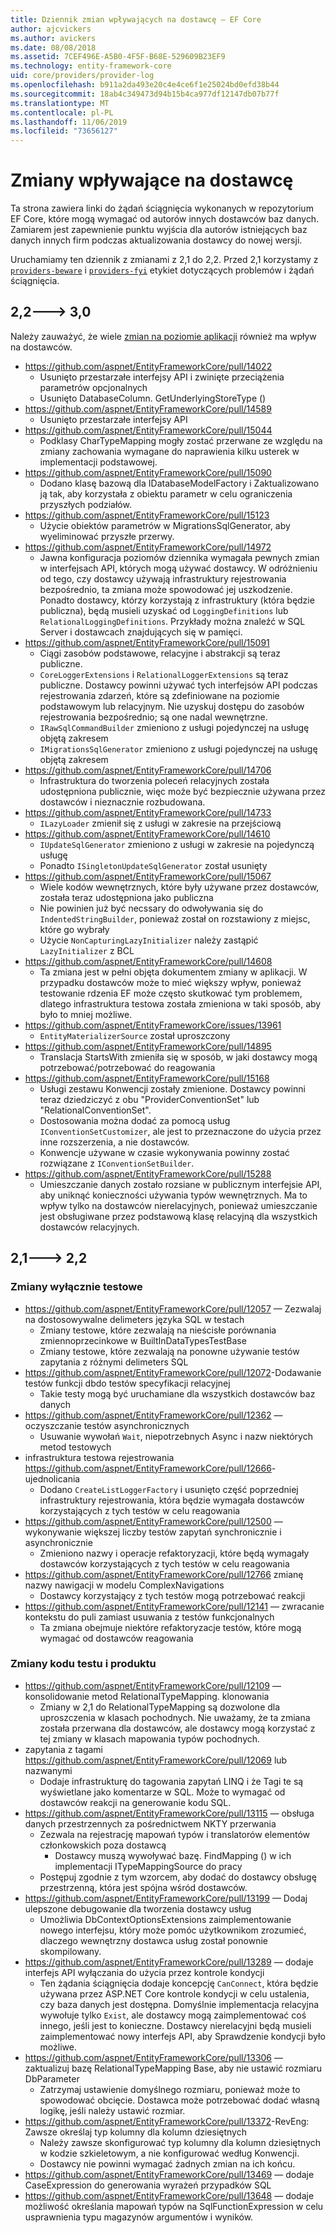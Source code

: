 ```yaml
---
title: Dziennik zmian wpływających na dostawcę — EF Core
author: ajcvickers
ms.author: avickers
ms.date: 08/08/2018
ms.assetid: 7CEF496E-A5B0-4F5F-B68E-529609B23EF9
ms.technology: entity-framework-core
uid: core/providers/provider-log
ms.openlocfilehash: b911a2da493e20c4e4ce6f1e25024bd0efd38b44
ms.sourcegitcommit: 18ab4c349473d94b15b4ca977df12147db07b77f
ms.translationtype: MT
ms.contentlocale: pl-PL
ms.lasthandoff: 11/06/2019
ms.locfileid: "73656127"
---
```

# <a name="provider-impacting-changes"></a>Zmiany wpływające na dostawcę

Ta strona zawiera linki do żądań ściągnięcia wykonanych w repozytorium EF Core, które mogą wymagać od autorów innych dostawców baz danych. Zamiarem jest zapewnienie punktu wyjścia dla autorów istniejących baz danych innych firm podczas aktualizowania dostawcy do nowej wersji.

Uruchamiamy ten dziennik z zmianami z 2,1 do 2,2. Przed 2,1 korzystamy z [`providers-beware`](https://github.com/aspnet/EntityFrameworkCore/labels/providers-beware) i [`providers-fyi`](https://github.com/aspnet/EntityFrameworkCore/labels/providers-fyi) etykiet dotyczących problemów i żądań ściągnięcia.

## <a name="22-----30"></a>2,2---> 3,0

Należy zauważyć, że wiele [zmian na poziomie aplikacji](../what-is-new/ef-core-3.0/breaking-changes.md) również ma wpływ na dostawców.

* <https://github.com/aspnet/EntityFrameworkCore/pull/14022>
  * Usunięto przestarzałe interfejsy API i zwinięte przeciążenia parametrów opcjonalnych
  * Usunięto DatabaseColumn. GetUnderlyingStoreType ()
* <https://github.com/aspnet/EntityFrameworkCore/pull/14589>
  * Usunięto przestarzałe interfejsy API
* <https://github.com/aspnet/EntityFrameworkCore/pull/15044>
  * Podklasy CharTypeMapping mogły zostać przerwane ze względu na zmiany zachowania wymagane do naprawienia kilku usterek w implementacji podstawowej.
* <https://github.com/aspnet/EntityFrameworkCore/pull/15090>
  * Dodano klasę bazową dla IDatabaseModelFactory i Zaktualizowano ją tak, aby korzystała z obiektu parametr w celu ograniczenia przyszłych podziałów.
* <https://github.com/aspnet/EntityFrameworkCore/pull/15123>
  * Użycie obiektów parametrów w MigrationsSqlGenerator, aby wyeliminować przyszłe przerwy.
* <https://github.com/aspnet/EntityFrameworkCore/pull/14972>
  * Jawna konfiguracja poziomów dziennika wymagała pewnych zmian w interfejsach API, których mogą używać dostawcy. W odróżnieniu od tego, czy dostawcy używają infrastruktury rejestrowania bezpośrednio, ta zmiana może spowodować jej uszkodzenie. Ponadto dostawcy, którzy korzystają z infrastruktury (która będzie publiczna), będą musieli uzyskać od `LoggingDefinitions` lub `RelationalLoggingDefinitions`. Przykłady można znaleźć w SQL Server i dostawcach znajdujących się w pamięci.
* <https://github.com/aspnet/EntityFrameworkCore/pull/15091>
  * Ciągi zasobów podstawowe, relacyjne i abstrakcji są teraz publiczne.
  * `CoreLoggerExtensions` i `RelationalLoggerExtensions` są teraz publiczne. Dostawcy powinni używać tych interfejsów API podczas rejestrowania zdarzeń, które są zdefiniowane na poziomie podstawowym lub relacyjnym. Nie uzyskuj dostępu do zasobów rejestrowania bezpośrednio; są one nadal wewnętrzne.
  * `IRawSqlCommandBuilder` zmieniono z usługi pojedynczej na usługę objętą zakresem
  * `IMigrationsSqlGenerator` zmieniono z usługi pojedynczej na usługę objętą zakresem
* <https://github.com/aspnet/EntityFrameworkCore/pull/14706>
  * Infrastruktura do tworzenia poleceń relacyjnych została udostępniona publicznie, więc może być bezpiecznie używana przez dostawców i nieznacznie rozbudowana.
* <https://github.com/aspnet/EntityFrameworkCore/pull/14733>
  * `ILazyLoader` zmienił się z usługi w zakresie na przejściową
* <https://github.com/aspnet/EntityFrameworkCore/pull/14610>
  * `IUpdateSqlGenerator` zmieniono z usługi w zakresie na pojedynczą usługę
  * Ponadto `ISingletonUpdateSqlGenerator` został usunięty
* <https://github.com/aspnet/EntityFrameworkCore/pull/15067>
  * Wiele kodów wewnętrznych, które były używane przez dostawców, została teraz udostępniona jako publiczna
  * Nie powinien już być necssary do odwoływania się do `IndentedStringBuilder`, ponieważ został on rozstawiony z miejsc, które go wybrały
  * Użycie `NonCapturingLazyInitializer` należy zastąpić `LazyInitializer` z BCL
* <https://github.com/aspnet/EntityFrameworkCore/pull/14608>
  * Ta zmiana jest w pełni objęta dokumentem zmiany w aplikacji. W przypadku dostawców może to mieć większy wpływ, ponieważ testowanie rdzenia EF może często skutkować tym problemem, dlatego infrastruktura testowa została zmieniona w taki sposób, aby było to mniej możliwe.
* <https://github.com/aspnet/EntityFrameworkCore/issues/13961>
  * `EntityMaterializerSource` został uproszczony
* <https://github.com/aspnet/EntityFrameworkCore/pull/14895>
  * Translacja StartsWith zmieniła się w sposób, w jaki dostawcy mogą potrzebować/potrzebować do reagowania
* <https://github.com/aspnet/EntityFrameworkCore/pull/15168>
  * Usługi zestawu Konwencji zostały zmienione. Dostawcy powinni teraz dziedziczyć z obu "ProviderConventionSet" lub "RelationalConventionSet".
  * Dostosowania można dodać za pomocą usług `IConventionSetCustomizer`, ale jest to przeznaczone do użycia przez inne rozszerzenia, a nie dostawców.
  * Konwencje używane w czasie wykonywania powinny zostać rozwiązane z `IConventionSetBuilder`.
* <https://github.com/aspnet/EntityFrameworkCore/pull/15288>
  * Umieszczanie danych zostało rozsiane w publicznym interfejsie API, aby uniknąć konieczności używania typów wewnętrznych. Ma to wpływ tylko na dostawców nierelacyjnych, ponieważ umieszczanie jest obsługiwane przez podstawową klasę relacyjną dla wszystkich dostawców relacyjnych.

## <a name="21-----22"></a>2,1---> 2,2

### <a name="test-only-changes"></a>Zmiany wyłącznie testowe

* <https://github.com/aspnet/EntityFrameworkCore/pull/12057> — Zezwalaj na dostosowywalne delimeters języka SQL w testach
  * Zmiany testowe, które zezwalają na nieścisłe porównania zmiennoprzecinkowe w BuiltInDataTypesTestBase
  * Zmiany testowe, które zezwalają na ponowne używanie testów zapytania z różnymi delimeters SQL
* <https://github.com/aspnet/EntityFrameworkCore/pull/12072>-Dodawanie testów funkcji dbdo testów specyfikacji relacyjnej
  * Takie testy mogą być uruchamiane dla wszystkich dostawców baz danych
* <https://github.com/aspnet/EntityFrameworkCore/pull/12362> — oczyszczanie testów asynchronicznych
  * Usuwanie wywołań `Wait`, niepotrzebnych Async i nazw niektórych metod testowych
* infrastruktura testowa rejestrowania <https://github.com/aspnet/EntityFrameworkCore/pull/12666>-ujednolicania
  * Dodano `CreateListLoggerFactory` i usunięto część poprzedniej infrastruktury rejestrowania, która będzie wymagała dostawców korzystających z tych testów w celu reagowania
* <https://github.com/aspnet/EntityFrameworkCore/pull/12500> — wykonywanie większej liczby testów zapytań synchronicznie i asynchronicznie
  * Zmieniono nazwy i operacje refaktoryzacji, które będą wymagały dostawców korzystających z tych testów w celu reagowania
* <https://github.com/aspnet/EntityFrameworkCore/pull/12766> zmianę nazwy nawigacji w modelu ComplexNavigations
  * Dostawcy korzystający z tych testów mogą potrzebować reakcji
* <https://github.com/aspnet/EntityFrameworkCore/pull/12141> — zwracanie kontekstu do puli zamiast usuwania z testów funkcjonalnych
  * Ta zmiana obejmuje niektóre refaktoryzacje testów, które mogą wymagać od dostawców reagowania

### <a name="test-and-product-code-changes"></a>Zmiany kodu testu i produktu

* <https://github.com/aspnet/EntityFrameworkCore/pull/12109> — konsolidowanie metod RelationalTypeMapping. klonowania
  * Zmiany w 2,1 do RelationalTypeMapping są dozwolone dla uproszczenia w klasach pochodnych. Nie uważamy, że ta zmiana została przerwana dla dostawców, ale dostawcy mogą korzystać z tej zmiany w klasach mapowania typów pochodnych.
* zapytania z tagami <https://github.com/aspnet/EntityFrameworkCore/pull/12069> lub nazwanymi
  * Dodaje infrastrukturę do tagowania zapytań LINQ i że Tagi te są wyświetlane jako komentarze w SQL. Może to wymagać od dostawców reakcji na generowanie kodu SQL.
* <https://github.com/aspnet/EntityFrameworkCore/pull/13115> — obsługa danych przestrzennych za pośrednictwem NKTY przerwania
  * Zezwala na rejestrację mapowań typów i translatorów elementów członkowskich poza dostawcą
    * Dostawcy muszą wywoływać bazę. FindMapping () w ich implementacji ITypeMappingSource do pracy
  * Postępuj zgodnie z tym wzorcem, aby dodać do dostawcy obsługę przestrzenną, która jest spójna wśród dostawców.
* <https://github.com/aspnet/EntityFrameworkCore/pull/13199> — Dodaj ulepszone debugowanie dla tworzenia dostawcy usług
  * Umożliwia DbContextOptionsExtensions zaimplementowanie nowego interfejsu, który może pomóc użytkownikom zrozumieć, dlaczego wewnętrzny dostawca usług został ponownie skompilowany.
* <https://github.com/aspnet/EntityFrameworkCore/pull/13289> — dodaje interfejs API wyłączania do użycia przez kontrole kondycji
  * Ten żądania ściągnięcia dodaje koncepcję `CanConnect`, która będzie używana przez ASP.NET Core kontrole kondycji w celu ustalenia, czy baza danych jest dostępna. Domyślnie implementacja relacyjna wywołuje tylko `Exist`, ale dostawcy mogą zaimplementować coś innego, jeśli jest to konieczne. Dostawcy nierelacyjni będą musieli zaimplementować nowy interfejs API, aby Sprawdzenie kondycji było możliwe.
* <https://github.com/aspnet/EntityFrameworkCore/pull/13306> — zaktualizuj bazę RelationalTypeMapping Base, aby nie ustawić rozmiaru DbParameter
  * Zatrzymaj ustawienie domyślnego rozmiaru, ponieważ może to spowodować obcięcie. Dostawca może potrzebować dodać własną logikę, jeśli należy ustawić rozmiar.
* <https://github.com/aspnet/EntityFrameworkCore/pull/13372>-RevEng: Zawsze określaj typ kolumny dla kolumn dziesiętnych
  * Należy zawsze skonfigurować typ kolumny dla kolumn dziesiętnych w kodzie szkieletowym, a nie konfigurować według Konwencji.
  * Dostawcy nie powinni wymagać żadnych zmian na ich końcu.
* <https://github.com/aspnet/EntityFrameworkCore/pull/13469> — dodaje CaseExpression do generowania wyrażeń przypadków SQL
* <https://github.com/aspnet/EntityFrameworkCore/pull/13648> — dodaje możliwość określania mapowań typów na SqlFunctionExpression w celu usprawnienia typu magazynów argumentów i wyników.
